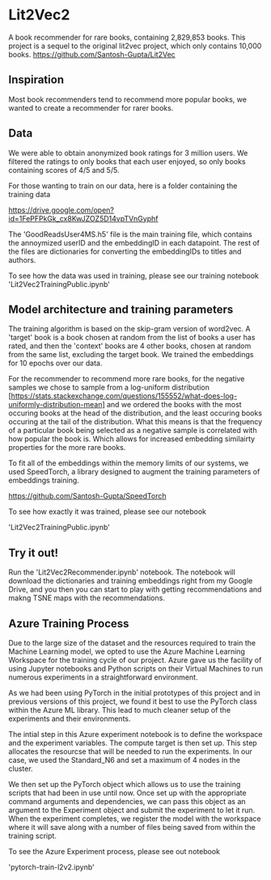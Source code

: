 # Lit2Vec2

A book recommender for rare books, containing 2,829,853 books. This project is a sequel to the original lit2vec project, which only contains 10,000 books. https://github.com/Santosh-Gupta/Lit2Vec

## Inspiration

Most book recommenders tend to recommend more popular books, we wanted to create a recommender for rarer books. 

## Data

We were able to obtain anonymized book ratings for 3 million users. We filtered the ratings to only books that each user enjoyed, so only books containing scores of 4/5 and 5/5.

For those wanting to train on our data, here is a folder containing the training data

https://drive.google.com/open?id=1FePFPkGk_cx8KwJZOZ5D14vpTVnGyphf

The 'GoodReadsUser4MS.h5' file is the main training file, which contains the annoymized userID and the embeddingID in each datapoint. The rest of the files are dictionaries for converting the embeddingIDs to titles and authors. 

To see how the data was used in training, please see our training notebook 'Lit2Vec2TrainingPublic.ipynb'

## Model architecture and training parameters

The training algorithm is based on the skip-gram version of word2vec. A 'target' book is a book chosen at random from the list of books a user has rated, and then the 'context' books are 4 other books, chosen at random from the same list, excluding the target book. We trained the embeddings for 10 epochs over our data. 

For the recommender to recommend more rare books, for the negative samples we chose to sample from a log-uniform distribution [https://stats.stackexchange.com/questions/155552/what-does-log-uniformly-distribution-mean] and we ordered the books with the most occuring books at the head of the distribution, and the least occuring books occuring at the tail of the distribution. What this means is that the frequency of a particular book being selected as a negative sample is correlated with how popular the book is. Which allows for increased embedding similairty properties for the more rare books. 

To fit all of the embeddings within the memory limits of our systems, we used SpeedTorch, a library designed to augment the training parameters of embeddings training. 

https://github.com/Santosh-Gupta/SpeedTorch

To see how exactly it was trained, please see our notebook

'Lit2Vec2TrainingPublic.ipynb'


## Try it out!

Run the 'Lit2Vec2Recommender.ipynb' notebook. The notebook will download the dictionaries and training embeddings right from my Google Drive, and you then you can start to play with getting recommendations and makng TSNE maps with the recommendations.  

## Azure Training Process

Due to the large size of the dataset and the resources required to train the Machine Learning model, we opted to use the Azure Machine Learning Workspace for the training cycle of our project. Azure gave us the facility of using Jupyter notebooks and Python scripts on their Virtual Machines to run numerous experiments in a straightforward environment.

As we had been using PyTorch in the initial prototypes of this project and in previous versions of this project, we found it best to use the PyTorch class within the Azure ML library. This lead to much cleaner setup of the experiments and their environments.

The intial step in this Azure experiment notebook is to define the workspace and the experiment variables. The compute target is then set up. This step allocates the resourcse that will be needed to run the experiments. In our case, we used the Standard_N6 and set a maximum of 4 nodes in the cluster.

We then set up the PyTorch object which allows us to use the training scripts that had been in use until now. Once set up with the appropriate command arguments and dependencies, we can pass this object as an argument to the Experiment object and submit the experiment to let it run. When the experiment completes, we register the model with the workspace where it will save along with a number of files being saved from within the training script. 

To see the Azure Experiment process, please see out notebook

'pytorch-train-l2v2.ipynb'
